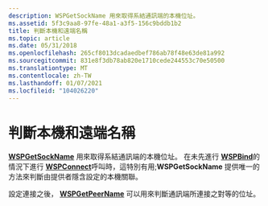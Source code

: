 ```yaml
---
description: WSPGetSockName 用來取得系結通訊端的本機位址。
ms.assetid: 5f3c9aa8-97fe-48a1-a3f5-156c9bddb1b2
title: 判斷本機和遠端名稱
ms.topic: article
ms.date: 05/31/2018
ms.openlocfilehash: 265cf8013dcadaedbef786ab78f48e63de81a992
ms.sourcegitcommit: 831e8f3db78ab820e1710cede244553c70e50500
ms.translationtype: MT
ms.contentlocale: zh-TW
ms.lasthandoff: 01/07/2021
ms.locfileid: "104026220"
---
```

# <a name="determining-local-and-remote-names"></a>判斷本機和遠端名稱

[**WSPGetSockName**](/previous-versions/windows/desktop/legacy/ms742280(v=vs.85)) 用來取得系結通訊端的本機位址。 在未先進行 [**WSPBind**](/previous-versions/windows/hardware/network/ff566268(v=vs.85))的情況下進行 [**WSPConnect**](/previous-versions/windows/hardware/network/ff566275(v=vs.85))呼叫時，這特別有用;**WSPGetSockName** 提供唯一的方法來判斷由提供者隱含設定的本機關聯。

設定連接之後， [**WSPGetPeerName**](/previous-versions/windows/desktop/legacy/ms742278(v=vs.85)) 可以用來判斷通訊端所連接之對等的位址。

 

 
